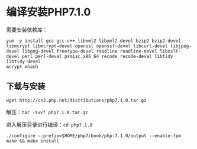 # 编译安装PHP7.1.0 #
需要安装依赖库：

	yum -y install gcc gcc-c++ libxml2 libxml2-devel bzip2 bzip2-devel libmcrypt libmcrypt-devel openssl openssl-devel libcurl-devel libjpeg-devel libpng-devel freetype-devel readline readline-devel libxslt-devel perl perl-devel psmisc.x86_64 recode recode-devel libtidy libtidy-devel 
	mcrypt mhash

## 下载与安装 ##

`wget http://cn2.php.net/distributions/php7.1.0.tar.gz`

解压：`tar -zxvf php7.1.0.tar.gz`

进入解压目录进行编译：`cd php7.1.0`

	./configure --prefix=$HOME/php7/book/php-7.1.0/output --enable-fpm
	make && make install